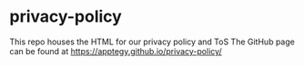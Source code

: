 # privacy-policy
This repo houses the HTML for our privacy policy and ToS
The GitHub page can be found at https://apptegy.github.io/privacy-policy/

